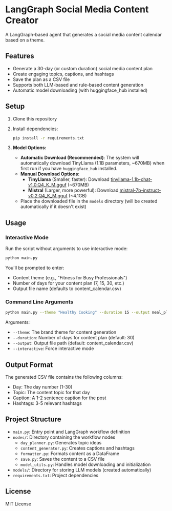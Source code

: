 # LangGraph Social Media Content Creator

A LangGraph-based agent that generates a social media content calendar based on a theme.

## Features

- Generate a 30-day (or custom duration) social media content plan
- Create engaging topics, captions, and hashtags
- Save the plan as a CSV file
- Supports both LLM-based and rule-based content generation
- Automatic model downloading (with huggingface_hub installed)

## Setup

1. Clone this repository
2. Install dependencies:
   ```bash
   pip install -r requirements.txt
   ```

3. **Model Options:**
   - **Automatic Download (Recommended)**: The system will automatically download TinyLlama (1.1B parameters, ~670MB) when first run if you have `huggingface_hub` installed.
   - **Manual Download Options**:
     - **TinyLlama** (Smaller, faster): Download [tinyllama-1.1b-chat-v1.0.Q4_K_M.gguf](https://huggingface.co/TheBloke/TinyLlama-1.1B-Chat-v1.0-GGUF/resolve/main/tinyllama-1.1b-chat-v1.0.Q4_K_M.gguf) (~670MB)
     - **Mistral** (Larger, more powerful): Download [mistral-7b-instruct-v0.2.Q4_K_M.gguf](https://huggingface.co/TheBloke/Mistral-7B-Instruct-v0.2-GGUF/resolve/main/mistral-7b-instruct-v0.2.Q4_K_M.gguf) (~4.1GB)
   - Place the downloaded file in the `models` directory (will be created automatically if it doesn't exist)

## Usage

### Interactive Mode

Run the script without arguments to use interactive mode:

```bash
python main.py
```

You'll be prompted to enter:
- Content theme (e.g., "Fitness for Busy Professionals")
- Number of days for your content plan (7, 15, 30, etc.)
- Output file name (defaults to content_calendar.csv)

### Command Line Arguments

```bash
python main.py --theme "Healthy Cooking" --duration 15 --output meal_plan.csv
```

Arguments:
- `--theme`: The brand theme for content generation
- `--duration`: Number of days for content plan (default: 30)
- `--output`: Output file path (default: content_calendar.csv)
- `--interactive`: Force interactive mode

## Output Format

The generated CSV file contains the following columns:
- Day: The day number (1-30)
- Topic: The content topic for that day
- Caption: A 1-2 sentence caption for the post
- Hashtags: 3-5 relevant hashtags

## Project Structure

- `main.py`: Entry point and LangGraph workflow definition
- `nodes/`: Directory containing the workflow nodes
  - `day_planner.py`: Generates topic ideas
  - `content_generator.py`: Creates captions and hashtags
  - `formatter.py`: Formats content as a DataFrame
  - `save.py`: Saves the content to a CSV file
  - `model_utils.py`: Handles model downloading and initialization
- `models/`: Directory for storing LLM models (created automatically)
- `requirements.txt`: Project dependencies

## License

MIT License
